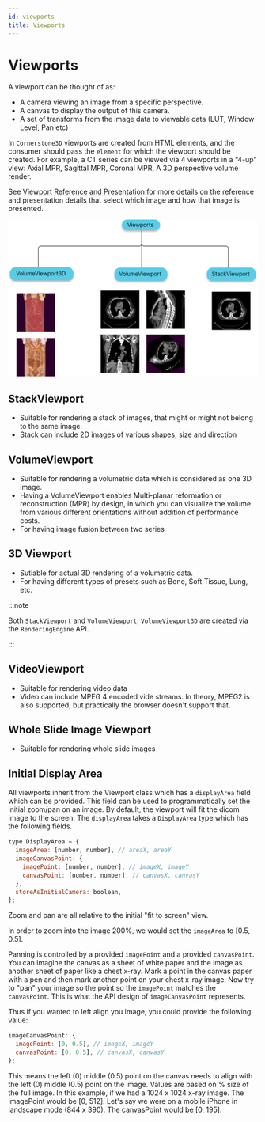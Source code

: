 ```yaml
---
id: viewports
title: Viewports
---
```


# Viewports

A viewport can be thought of as:

- A camera viewing an image from a specific perspective.
- A canvas to display the output of this camera.
- A set of transforms from the image data to viewable data (LUT, Window Level, Pan etc)

In `Cornerstone3D` viewports are created from HTML elements, and the consumer should
pass the `element` for which the viewport should be created. For example, a CT series can be
viewed via 4 viewports in a “4-up” view: Axial MPR, Sagittal MPR, Coronal MPR, A 3D perspective volume render.

See [Viewport Reference and Presentation](./viewportReferencePresentation.md) for more details on the reference
and presentation details that select which image and how that image is presented.

<div style={{textAlign: 'center'}}>

![](../../assets/viewports.png)

</div>

## StackViewport

- Suitable for rendering a stack of images, that might or might not belong to the same image.
- Stack can include 2D images of various shapes, size and direction

## VolumeViewport

- Suitable for rendering a volumetric data which is considered as one 3D image.
- Having a VolumeViewport enables Multi-planar reformation or reconstruction (MPR) by design, in which you can visualize the volume from various different orientations without addition of performance costs.
- For having image fusion between two series

## 3D Viewport

- Sutiable for actual 3D rendering of a volumetric data.
- For having different types of presets such as Bone, Soft Tissue, Lung, etc.

:::note

Both `StackViewport` and `VolumeViewport`, `VolumeViewport3D` are created via the `RenderingEngine` API.

:::

## VideoViewport

- Suitable for rendering video data
- Video can include MPEG 4 encoded vide streams. In theory, MPEG2 is also supported,
  but practically the browser doesn't support that.

## Whole Slide Image Viewport

- Suitable for rendering whole slide images

## Initial Display Area

All viewports inherit from the Viewport class which has a `displayArea` field which can be provided.
This field can be used to programmatically set the initial zoom/pan on an image. By default, the viewport
will fit the dicom image to the screen. The `displayArea` takes a `DisplayArea` type which has the following
fields.

```js
type DisplayArea = {
  imageArea: [number, number], // areaX, areaY
  imageCanvasPoint: {
    imagePoint: [number, number], // imageX, imageY
    canvasPoint: [number, number], // canvasX, canvasY
  },
  storeAsInitialCamera: boolean,
};
```

Zoom and pan are all relative to the initial "fit to screen" view.

In order to zoom into the image 200%, we would set the `imageArea` to [0.5, 0.5].

Panning is controlled by a provided `imagePoint` and a provided `canvasPoint`. You can imagine the canvas as a sheet of white paper and the image as another sheet of paper like a chest x-ray. Mark a point in the canvas paper with a pen and then mark another point on your chest x-ray image. Now try to "pan" your image so the point so the `imagePoint` matches the
`canvasPoint`. This is what the API design of `imageCanvasPoint` represents.

Thus if you wanted to left align you image, you could provide the following value:

```js
imageCanvasPoint: {
  imagePoint: [0, 0.5], // imageX, imageY
  canvasPoint: [0, 0.5], // canvasX, canvasY
};
```

This means the left (0) middle (0.5) point on the canvas needs to align with the
left (0) middle (0.5) point on the image. Values are based on % size of the full image.
In this example, if we had a 1024 x 1024 x-ray image. The imagePoint would be [0, 512].
Let's say we were on a mobile iPhone in landscape mode (844 x 390). The canvasPoint would be [0, 195].
